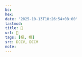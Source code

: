 ```yaml
---
bc:
hex:
date: '2025-10-13T10:26:54+08:00'
lastmod:
title: 􄓆
url: 􄓆
tags: [㮀, 㮭]
src: DCCV, DCCV
note:
---
```

